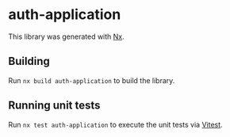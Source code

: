 # auth-application

This library was generated with [Nx](https://nx.dev).

## Building

Run `nx build auth-application` to build the library.

## Running unit tests

Run `nx test auth-application` to execute the unit tests via [Vitest](https://vitest.dev/).
